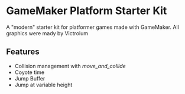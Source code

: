 # GameMaker Platform Starter Kit
A "modern" starter kit for platformer games made with GameMaker.
All graphics were mady by Victroium

## Features
- Collision management with *move_and_collide*
- Coyote time
- Jump Buffer
- Jump at variable height